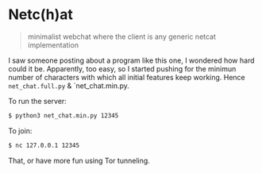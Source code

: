 # Netc(h)at
> minimalist webchat where the client is any generic netcat implementation

I saw someone posting about a program like this one,
I wondered how hard could it be.
Apparently,
too easy,
so I started pushing for the minimun number of characters
with which all initial features keep working.
Hence `net_chat.full.py` & `net\_chat.min.py.

To run the server:
```Bash
$ python3 net_chat.min.py 12345
```

To join:
```Bash
$ nc 127.0.0.1 12345
```

That, or have more fun using Tor tunneling.
